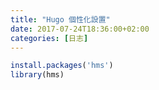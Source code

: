 ```yaml
---
title: "Hugo 個性化設置"
date: 2017-07-24T18:36:00+02:00
categories: [日志]
---
```


```r
install.packages('hms')
library(hms)
```